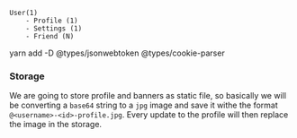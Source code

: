 ```shell
User(1)
    - Profile (1)
    - Settings (1)
    - Friend (N)
```

yarn add -D @types/jsonwebtoken @types/cookie-parser

### Storage

We are going to store profile and banners as static file, so basically we will be converting a `base64` string to a `jpg` image and save it withe the format `@<username>-<id>-profile.jpg`. Every update to the profile will then replace the image in the storage.
